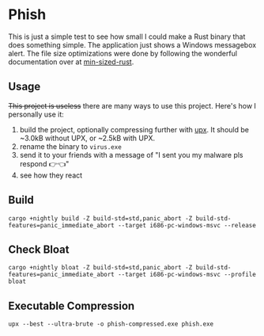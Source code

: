 # Phish

This is just a simple test to see how small I could make a Rust binary that does something simple. The application just
shows a Windows messagebox alert. The file size optimizations were done by following the wonderful documentation over
at [min-sized-rust](https://github.com/johnthagen/min-sized-rust).

## Usage

~~This project is useless~~ there are many ways to use this project. Here's how I personally use it:

1. build the project, optionally compressing further with [upx](https://upx.github.io/). It should be ~3.0kB without UPX, or ~2.5kB with UPX.
2. rename the binary to `virus.exe`
3. send it to your friends with a message of "I sent you my malware pls respond 👉👈"
4. see how they react

## Build

```
cargo +nightly build -Z build-std=std,panic_abort -Z build-std-features=panic_immediate_abort --target i686-pc-windows-msvc --release
```

## Check Bloat

```
cargo +nightly bloat -Z build-std=std,panic_abort -Z build-std-features=panic_immediate_abort --target i686-pc-windows-msvc --profile bloat
```

## Executable Compression

```
upx --best --ultra-brute -o phish-compressed.exe phish.exe
```
